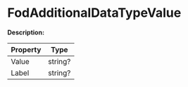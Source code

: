# FodAdditionalDataTypeValue

**Description:** 

| Property | Type |
|---|---|
| Value | string? |
| Label | string? |


